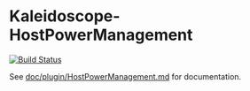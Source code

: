# Kaleidoscope-HostPowerManagement

[![Build Status][travis:image]][travis:status]

 [travis:image]: https://travis-ci.org/keyboardio/Kaleidoscope-HostPowerManagement.svg?branch=master
 [travis:status]: https://travis-ci.org/keyboardio/Kaleidoscope-HostPowerManagement

See [doc/plugin/HostPowerManagement.md](doc/plugin/HostPowerManagement.md) for documentation.
